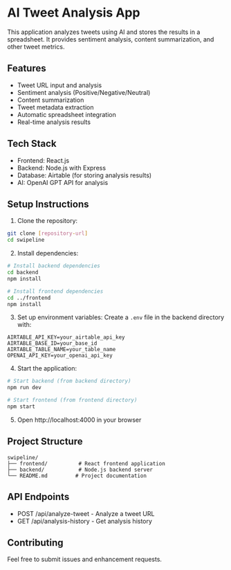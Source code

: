 # AI Tweet Analysis App

This application analyzes tweets using AI and stores the results in a spreadsheet. It provides sentiment analysis, content summarization, and other tweet metrics.

## Features

- Tweet URL input and analysis
- Sentiment analysis (Positive/Negative/Neutral)
- Content summarization
- Tweet metadata extraction
- Automatic spreadsheet integration
- Real-time analysis results

## Tech Stack

- Frontend: React.js
- Backend: Node.js with Express
- Database: Airtable (for storing analysis results)
- AI: OpenAI GPT API for analysis

## Setup Instructions

1. Clone the repository:
```bash
git clone [repository-url]
cd swipeline
```

2. Install dependencies:
```bash
# Install backend dependencies
cd backend
npm install

# Install frontend dependencies
cd ../frontend
npm install
```

3. Set up environment variables:
Create a `.env` file in the backend directory with:
```
AIRTABLE_API_KEY=your_airtable_api_key
AIRTABLE_BASE_ID=your_base_id
AIRTABLE_TABLE_NAME=your_table_name
OPENAI_API_KEY=your_openai_api_key
```

4. Start the application:
```bash
# Start backend (from backend directory)
npm run dev

# Start frontend (from frontend directory)
npm start
```

5. Open http://localhost:4000 in your browser

## Project Structure

```
swipeline/
├── frontend/          # React frontend application
├── backend/           # Node.js backend server
└── README.md         # Project documentation
```

## API Endpoints

- POST /api/analyze-tweet - Analyze a tweet URL
- GET /api/analysis-history - Get analysis history

## Contributing

Feel free to submit issues and enhancement requests. 

